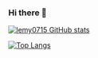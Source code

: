 ### Hi there 👋

[![lemy0715 GitHub stats](https://github-readme-stats.vercel.app/api?username=MuYoul&show_icons=true&count_private=true&include_orgs=true)](https://github.com/anuraghazra/github-readme-stats)

[![Top Langs](https://github-readme-stats.vercel.app/api/top-langs/?username=MuYoul&langs_count=10&layout=compact)](https://github.com/anuraghazra/github-readme-stats)
<!--
**MuYoul/MuYoul** is a ✨ _special_ ✨ repository because its `README.md` (this file) appears on your GitHub profile.

Here are some ideas to get you started:

- 🔭 I’m currently working on ...
- 🌱 I’m currently learning ...
- 👯 I’m looking to collaborate on ...
- 🤔 I’m looking for help with ...
- 💬 Ask me about ...
- 📫 How to reach me: ...
- 😄 Pronouns: ...
- ⚡ Fun fact: ...
-->

